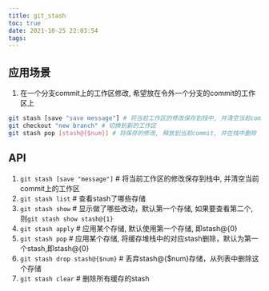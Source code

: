```yaml
---
title: git_stash
toc: true
date: 2021-10-25 22:03:54
tags:
---
```


## 应用场景
1. 在一个分支commit上的工作区修改, 希望放在令外一个分支的commit的工作区上
```sh
git stash [save "save message"] # 将当前工作区的修改保存到栈中, 并清空当前commit上的工作区
git checkout "new branch" # 切换到新的工作区
git stash pop [stash@{$num}] # 将保存的修改, 释放到当前commit, 并在栈中删除
```


## API
1. `git stash [save "message"]` # 将当前工作区的修改保存到栈中, 并清空当前commit上的工作区
2. `git stash list` # 查看stash了哪些存储
3. `git stash show` # 显示做了哪些改动，默认第一个存储, 如果要查看第二个, 则`git stash show stash@{1}`
4. `git stash apply` # 应用某个存储, 默认使用第一个存储, 即stash@{0}
6. `git stash pop` # 应用某个存储, 将缓存堆栈中的对应stash删除，默认为第一个stash,即stash@{0}
7. `git stash drop stash@{$num}` # 丢弃stash@{$num}存储，从列表中删除这个存储
8. `git stash clear` # 删除所有缓存的stash